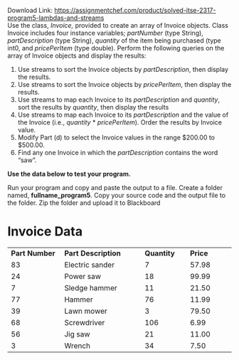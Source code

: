 Download Link: https://assignmentchef.com/product/solved-itse-2317-program5-lambdas-and-streams
<br>
Use the class, <em>Invoice,</em> provided to create an array of Invoice objects.  Class Invoice includes four instance variables; <em>partNumber</em> (type String), <em>partDescription</em> (type String), <em>quantity</em> of the item being purchased (type int0, and <em>pricePerItem</em> (type double). Perform the following queries on the array of Invoice objects and display the results:

<ol>

 <li>Use streams to sort the Invoice objects by <em>partDescription</em>, then display the results.</li>

 <li>Use streams to sort the Invoice objects by <em>pricePerItem</em>, then display the results.</li>

 <li>Use streams to map each Invoice to its <em>partDescription</em> and <em>quantity</em>, sort the results by <em>quantity</em>, then display the results</li>

 <li>Use streams to map each Invoice to its <em>partDescription</em> and the value of the Invoice (i.e., <em>quantity</em> * <em>pricePerItem</em>). Order the results by Invoice value.</li>

 <li>Modify Part (d) to select the Invoice values in the range $200.00 to $500.00.</li>

 <li>Find any one Invoice in which the <em>partDescription</em> contains the word “saw”.</li>

</ol>

<strong>Use the data below to test your program. </strong>

Run your program and copy and paste the output to a file.  Create a folder named, <strong>fullname_program5</strong>.  Copy your source code and the output file to the folder.  Zip the folder and upload it to Blackboard

<h1>Invoice Data</h1>

<table width="0">

 <tbody>

  <tr>

   <td width="113"><strong>Part Number </strong></td>

   <td width="181"><strong>Part Description </strong></td>

   <td width="90"><strong>Quantity </strong></td>

   <td width="94"><strong>Price </strong></td>

  </tr>

  <tr>

   <td width="113">83</td>

   <td width="181">Electric sander</td>

   <td width="90">7</td>

   <td width="94">57.98</td>

  </tr>

  <tr>

   <td width="113">24</td>

   <td width="181">Power saw</td>

   <td width="90">18</td>

   <td width="94">99.99</td>

  </tr>

  <tr>

   <td width="113">7</td>

   <td width="181">Sledge hammer</td>

   <td width="90">11</td>

   <td width="94">21.50</td>

  </tr>

  <tr>

   <td width="113">77</td>

   <td width="181">Hammer</td>

   <td width="90">76</td>

   <td width="94">11.99</td>

  </tr>

  <tr>

   <td width="113">39</td>

   <td width="181">Lawn mower</td>

   <td width="90">3</td>

   <td width="94">79.50</td>

  </tr>

  <tr>

   <td width="113">68</td>

   <td width="181">Screwdriver</td>

   <td width="90">106</td>

   <td width="94">6.99</td>

  </tr>

  <tr>

   <td width="113">56</td>

   <td width="181">Jig saw</td>

   <td width="90">21</td>

   <td width="94">11.00</td>

  </tr>

  <tr>

   <td width="113">3</td>

   <td width="181">Wrench</td>

   <td width="90">34</td>

   <td width="94">7.50</td>

  </tr>

 </tbody>

</table>


